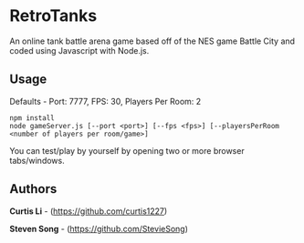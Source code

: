 # RetroTanks

An online tank battle arena game based off of the NES game Battle City and coded using Javascript with Node.js.

## Usage

Defaults - Port: 7777, FPS: 30, Players Per Room: 2

```
npm install
node gameServer.js [--port <port>] [--fps <fps>] [--playersPerRoom <number of players per room/game>]
```

You can test/play by yourself by opening two or more browser tabs/windows.

## Authors

**Curtis Li** - (https://github.com/curtis1227)

**Steven Song** - (https://github.com/StevieSong)

